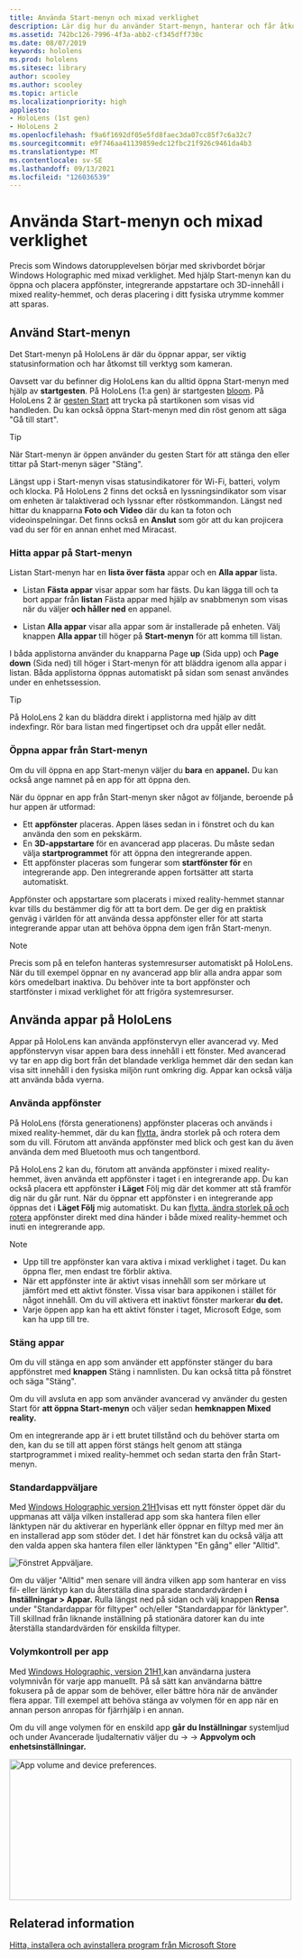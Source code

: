 ```yaml
---
title: Använda Start-menyn och mixad verklighet
description: Lär dig hur du använder Start-menyn, hanterar och får åtkomst till appar och navigerar hem för mixad verklighet HoloLens enheter.
ms.assetid: 742bc126-7996-4f3a-abb2-cf345dff730c
ms.date: 08/07/2019
keywords: hololens
ms.prod: hololens
ms.sitesec: library
author: scooley
ms.author: scooley
ms.topic: article
ms.localizationpriority: high
appliesto:
- HoloLens (1st gen)
- HoloLens 2
ms.openlocfilehash: f9a6f1692df05e5fd8faec3da07cc85f7c6a32c7
ms.sourcegitcommit: e9f746aa41139859edc12fbc21f926c9461da4b3
ms.translationtype: MT
ms.contentlocale: sv-SE
ms.lasthandoff: 09/13/2021
ms.locfileid: "126036539"
---
```

# <a name="use-the-start-menu-and-mixed-reality-home"></a>Använda Start-menyn och mixad verklighet

Precis som Windows datorupplevelsen börjar med skrivbordet börjar Windows Holographic med mixad verklighet.  Med hjälp Start-menyn kan du öppna och placera appfönster, integrerande appstartare och 3D-innehåll i mixed reality-hemmet, och deras placering i ditt fysiska utrymme kommer att sparas.

## <a name="use-the-start-menu"></a>Använd Start-menyn

Det Start-menyn på HoloLens är där du öppnar appar, ser viktig statusinformation och har åtkomst till verktyg som kameran.

Oavsett var du befinner dig HoloLens kan du alltid öppna Start-menyn med hjälp av **startgesten**.  På HoloLens (1:a gen) är startgesten [bloom](https://support.microsoft.com/help/12644/hololens-use-gestures). På HoloLens 2 är [gesten Start](hololens2-basic-usage.md#start-gesture) att trycka på startikonen som visas vid handleden.  Du kan också öppna Start-menyn med din röst genom att säga "Gå till start".

> [!TIP]
> När Start-menyn är öppen använder du gesten Start för att stänga den eller tittar på Start-menyn säger "Stäng".

Längst upp i Start-menyn visas statusindikatorer för Wi-Fi, batteri, volym och klocka. På HoloLens 2 finns det också en lyssningsindikator som visar om enheten är talaktiverad och lyssnar efter röstkommandon. Längst ned hittar du knapparna **Foto och** **Video** där du kan ta foton och videoinspelningar.  Det finns också en **Anslut** som gör att du kan projicera vad du ser för en annan enhet med Miracast.

### <a name="find-apps-on-start-menu"></a>Hitta appar på Start-menyn

Listan Start-menyn har en **lista över fästa** appar och en **Alla appar** lista.

- Listan **Fästa appar** visar appar som har fästs. Du kan lägga till och ta bort appar från **listan** Fästa appar med hjälp av snabbmenyn som visas när du väljer **och håller ned** en appanel.

- Listan **Alla appar** visar alla appar som är installerade på enheten.  Välj knappen **Alla appar** till höger på **Start-menyn** för att komma till listan.

I båda applistorna använder du knapparna Page **up** (Sida upp) och **Page down** (Sida ned) till höger i Start-menyn för att bläddra igenom alla appar i listan.  Båda applistorna öppnas automatiskt på sidan som senast användes under en enhetssession.

> [!TIP]
> På HoloLens 2 kan du bläddra direkt i applistorna med hjälp av ditt indexfingr. Rör bara listan med fingertipset och dra uppåt eller nedåt.

### <a name="open-apps-from-start-menu"></a>Öppna appar från Start-menyn

Om du vill öppna en app Start-menyn väljer du **bara** en **appanel.** Du kan också ange namnet på en app för att öppna den.

När du öppnar en app från Start-menyn sker något av följande, beroende på hur appen är utformad:

- Ett **appfönster** placeras. Appen läses sedan in i fönstret och du kan använda den som en pekskärm.
- En **3D-appstartare** för en avancerad app placeras. Du måste sedan välja **startprogrammet** för att öppna den integrerande appen.
- Ett appfönster placeras som fungerar som **startfönster för** en integrerande app. Den integrerande appen fortsätter att starta automatiskt.

Appfönster och appstartare som placerats i mixed reality-hemmet stannar kvar tills du bestämmer dig för att ta bort dem.  De ger dig en praktisk genväg i världen för att använda dessa appfönster eller för att starta integrerande appar utan att behöva öppna dem igen från Start-menyn. 

> [!NOTE]
>Precis som på en telefon hanteras systemresurser automatiskt på HoloLens.  När du till exempel öppnar en ny avancerad app blir alla andra appar som körs omedelbart inaktiva. Du behöver inte ta bort appfönster och startfönster i mixad verklighet för att frigöra systemresurser. 

## <a name="using-apps-on-hololens"></a>Använda appar på HoloLens

Appar på HoloLens kan använda appfönstervyn eller avancerad vy. Med appfönstervyn visar appen bara dess innehåll i ett fönster. Med avancerad vy tar en app dig bort från det blandade verkliga hemmet där den sedan kan visa sitt innehåll i den fysiska miljön runt omkring dig. Appar kan också välja att använda båda vyerna.

### <a name="use-app-windows"></a>Använda appfönster

På HoloLens (första generationens) appfönster placeras och används i mixed reality-hemmet, där du kan [flytta,](hololens1-basic-usage.md#move-resize-and-rotate-apps) ändra storlek på och rotera dem som du vill. Förutom att använda appfönster med blick och gest kan du även använda dem med Bluetooth mus och tangentbord.

På HoloLens 2 kan du, förutom att använda appfönster i mixed reality-hemmet, även använda ett appfönster i taget i en integrerande app. Du kan också placera ett appfönster **i Läget** Följ mig där det kommer att stå framför dig när du går runt. När du öppnar ett appfönster i en integrerande app öppnas det i **Läget Följ** mig automatiskt. Du kan [flytta, ändra storlek på och rotera](hololens2-basic-usage.md#move-resize-and-rotate-holograms) appfönster direkt med dina händer i både mixed reality-hemmet och inuti en integrerande app.

> [!NOTE]
>
> - Upp till tre appfönster kan vara aktiva i mixad verklighet i taget. Du kan öppna fler, men endast tre förblir aktiva.
> - När ett appfönster inte är aktivt visas innehåll som ser mörkare ut jämfört med ett aktivt fönster.  Vissa visar bara appikonen i stället för något innehåll.  Om du vill aktivera ett inaktivt fönster markerar **du det.**
> - Varje öppen app kan ha ett aktivt fönster i taget, Microsoft Edge, som kan ha upp till tre.

### <a name="close-apps"></a>Stäng appar

Om du vill stänga en app som använder ett appfönster stänger du bara appfönstret med **knappen** Stäng i namnlisten.  Du kan också titta på fönstret och säga "Stäng".

Om du vill avsluta en app som använder avancerad vy använder du gesten Start för **att öppna Start-menyn** och väljer sedan **hemknappen Mixed reality.**

Om en integrerande app är i ett brutet tillstånd och du behöver starta om den, kan du se till att appen först stängs helt genom att stänga startprogrammet i mixed reality-hemmet och sedan starta den från Start-menyn.

### <a name="default-app-picker"></a>Standardappväljare

Med [Windows Holographic version 21H1](hololens-release-notes.md#windows-holographic-version-21h1)visas ett nytt fönster öppet där du uppmanas att välja vilken installerad app som ska hantera filen eller länktypen när du aktiverar en hyperlänk eller öppnar en filtyp med mer än en installerad app som stöder det. I det här fönstret kan du också välja att den valda appen ska hantera filen eller länktypen "En gång" eller "Alltid".

![Fönstret Appväljare.](images/default-app-picker.png)

Om du väljer "Alltid" men senare vill ändra vilken app som hanterar en viss fil- eller länktyp kan du återställa dina sparade standardvärden **i Inställningar > Appar.** Rulla längst ned på sidan och välj knappen **Rensa** under "Standardappar för filtyper" och/eller "Standardappar för länktyper". Till skillnad från liknande inställning på stationära datorer kan du inte återställa standardvärden för enskilda filtyper.

### <a name="per-app-volume-control"></a>Volymkontroll per app

Med [Windows Holographic, version 21H1,](hololens-release-notes.md#windows-holographic-version-21h1)kan användarna justera volymnivån för varje app manuellt. På så sätt kan användarna bättre fokusera på de appar som de behöver, eller bättre höra när de använder flera appar. Till exempel att behöva stänga av volymen för en app när en annan person anropas för fjärrhjälp i en annan.

Om du vill ange volymen för en enskild app **går du Inställningar** systemljud och under Avancerade ljudalternativ väljer du  ->    ->   **Appvolym och enhetsinställningar.**

 <img alt="App volume and device preferences." src="./images/volume-per-app.jpg" width="500" height="250" />

## <a name="related-info"></a>Relaterad information

[Hitta, installera och avinstallera program från Microsoft Store](holographic-store-apps.md)
